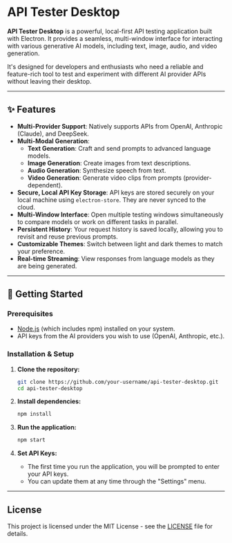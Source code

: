 # API Tester Desktop

**API Tester Desktop** is a powerful, local-first API testing application built with Electron. It provides a seamless, multi-window interface for interacting with various generative AI models, including text, image, audio, and video generation.

It's designed for developers and enthusiasts who need a reliable and feature-rich tool to test and experiment with different AI provider APIs without leaving their desktop.

---

## ✨ Features

*   **Multi-Provider Support**: Natively supports APIs from OpenAI, Anthropic (Claude), and DeepSeek.
*   **Multi-Modal Generation**:
    *   **Text Generation**: Craft and send prompts to advanced language models.
    *   **Image Generation**: Create images from text descriptions.
    *   **Audio Generation**: Synthesize speech from text.
    *   **Video Generation**: Generate video clips from prompts (provider-dependent).
*   **Secure, Local API Key Storage**: API keys are stored securely on your local machine using `electron-store`. They are never synced to the cloud.
*   **Multi-Window Interface**: Open multiple testing windows simultaneously to compare models or work on different tasks in parallel.
*   **Persistent History**: Your request history is saved locally, allowing you to revisit and reuse previous prompts.
*   **Customizable Themes**: Switch between light and dark themes to match your preference.
*   **Real-time Streaming**: View responses from language models as they are being generated.

---

## 🚀 Getting Started

### Prerequisites

*   [Node.js](https://nodejs.org/en/download/) (which includes npm) installed on your system.
*   API keys from the AI providers you wish to use (OpenAI, Anthropic, etc.).

### Installation & Setup

1.  **Clone the repository:**
    ```bash
    git clone https://github.com/your-username/api-tester-desktop.git
    cd api-tester-desktop
    ```

2.  **Install dependencies:**
    ```bash
    npm install
    ```

3.  **Run the application:**
    ```bash
    npm start
    ```

4.  **Set API Keys:**
    *   The first time you run the application, you will be prompted to enter your API keys.
    *   You can update them at any time through the "Settings" menu.

---

## License

This project is licensed under the MIT License - see the [LICENSE](LICENSE) file for details.
